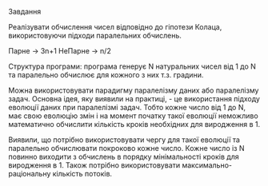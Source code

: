 Завдання

Реалізувати обчислення чисел відповідно до гіпотези Колаца, використовуючи підходи паралельних обчислень.

Парне    ->    3n+1
НеПарне    ->    n/2

Структура програми: програма генерує N натуральних чисел від 1 до N та паралельно обчислює для кожного з них т.з. градини.

Можна використовувати парадигму паралелізму даних або паралелізму задач. Основна ідея, яку виявили на практиці, - це 
використання підходу еволюції даних при паралелізмі задач. Тобто кожне число від 1 до N, має свою еволюцію змін і на 
момент початку такої еволюції неможливо математично обчислити кількість кроків необхідних для виродження в 1. 

Виявили, що потрібно використовувати чергу для такої еволюції та паралельно обчислювати покроково кожне число. Кожне 
число із N повинно виходити з обчислень в порядку мінімальності кроків для виродження в 1. Також потрібно використовувати 
максимально-раціональну кількість потоків.